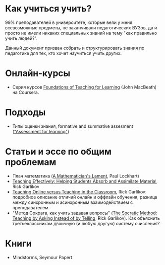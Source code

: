 # Как учиться учить?

99% преподавателей в университете, которые вели у меня всевозможные предметы, не заканчивали педагогических ВУЗов, да и просто не имели никаких специальных знаний на тему "как правильно учить людей?".

Данный документ призван собрать и структурировать знания по педагогике для тех, кто хочет научиться учить других.

# Онлайн-курсы

* Серия курсов [Foundations of Teaching for Learning](https://www.coursera.org/learn/teaching/) (John MacBeath) на Coursera.

# Подходы

* Типы оценки знания, formative and summative assesment (["Assessment for learning"](http://www.journeytoexcellence.org.uk/resourcesandcpd/research/summaries/rsassessment.asp))
# Статьи и эссе по общим проблемам

* Плач математика ([A Mathematician's Lament](https://www.maa.org/external_archive/devlin/LockhartsLament.pdf), Paul Lockhart)
* [Teaching Effectively: Helping Students Absorb and Assimilate Material](http://www.garlikov.com/teaching/absorb.html), Rick Garlikov
* [Teaching Online versus Teaching in the Classroom](http://www.garlikov.com/teaching/OnlineVersusOngroundTeaching.html), Rick Garlikov: подробное описание отличий онлайн и оффлайн обучения, разница между синхронным и асинхронным взаимодействием с преподавателем.
* "Метод Сократа, как учить задавая вопросы" ([The Socratic Method: 
Teaching by Asking Instead of by Telling](http://www.garlikov.com/Soc_Meth.html), Rick Garlikov). Как объяснить третьеклассникам двоичную (и любую другую) систему счисления?

# Книги

* Mindstorms, Seymour Papert
